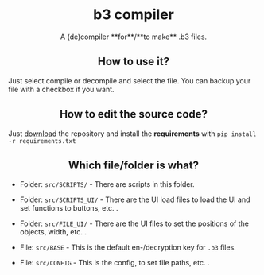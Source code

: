 <center>
    <h1 align="center">b3 compiler</h1>
    <p align="center">A (de)compiler **for**/**to make** .b3 files.</p>
</center>

<h2 align="center">How to use it?</h2>

Just select compile or decompile and select the file. You can backup your file with a checkbox if you want.

<h2 align="center">How to edit the source code?</h2>

Just [download](https://github.com/qwertzuiii/b3_compiler/archive/refs/heads/main.zip) the repository and install the __requirements__ with `pip install -r requirements.txt`

<h2 align="center">Which file/folder is what?</h2>

- Folder: `src/SCRIPTS/` - There are scripts in this folder.
- Folder: `src/SCRIPTS_UI/` - There are the UI load files to load the UI and set functions to buttons, etc. .
- Folder: `src/FILE_UI/` - There are the UI files to set the positions of the objects, width, etc. .

- File: `src/BASE` - This is the default en-/decryption key for `.b3` files.
- File: `src/CONFIG` - This is the config, to set file paths, etc. .
